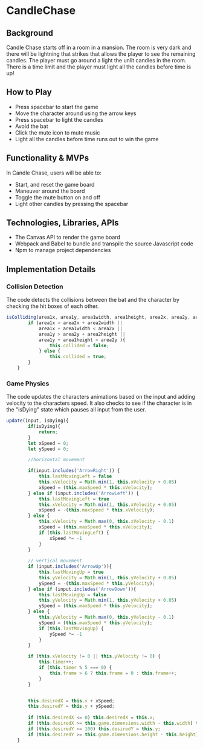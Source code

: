 # CandleChase


## Background

Candle Chase starts off in a room in a mansion. The room is very dark and there will be lightning that strikes that allows the player to see the remaining candles. The player must go around a light the unlit candles in the room. There is a time limit and the player must light all the candles before time is up!

## How to Play

- Press spacebar to start the game
- Move the character around using the arrow keys
- Press spacebar to light the candles
- Avoid the bat
- Click the mute icon to mute music
- Light all the candles before time runs out to win the game

## Functionality & MVPs

In Candle Chase, users will be able to: 

- Start, and reset the game board
- Maneuver around the board 
- Toggle the mute button on and off
- Light other candles by pressing the spacebar

## Technologies, Libraries, APIs

- The Canvas API to render the game board
- Webpack and Babel to bundle and transpile the source Javascript code
- Npm to manage project dependencies

## Implementation Details

### Collision Detection

The code detects the collisions between the bat and the character by checking the hit boxes of each other.

```javascript
isColliding(area1x, area1y, area1width, area1height, area2x, area2y, area2width, area2height){
        if (area1x > area2x + area2width ||
            area1x + area1width < area2x ||
            area1y > area2y + area2height ||
            area1y + area1height < area2y ){
                this.collided = false;
            } else {
                this.collided = true;
        }
    }
```

### Game Physics

The code updates the characters animations based on the input and adding velocity to the characters speed. It also checks to see if the character is in the "isDying" state which pauses all input from the user.
 
```javascript
update(input, isDying){
        if(isDying){
            return;
        }
        let xSpeed = 0;
        let ySpeed = 0;

        //horizontal movement

        if(input.includes('ArrowRight')) {
            this.lastMovingLeft = false
            this.xVelocity = Math.min(1, this.xVelocity + 0.05)
            xSpeed = (this.maxSpeed * this.xVelocity);
        } else if (input.includes('ArrowLeft')) {
            this.lastMovingLeft = true
            this.xVelocity = Math.min(1, this.xVelocity + 0.05)
            xSpeed = -(this.maxSpeed * this.xVelocity);
        } else {
            this.xVelocity = Math.max(0, this.xVelocity - 0.1)
            xSpeed = (this.maxSpeed * this.xVelocity);
            if (this.lastMovingLeft) {
                xSpeed *= -1
            }
        }
    
        // vertical movement
        if (input.includes('ArrowUp')){
            this.lastMovingUp = true
            this.yVelocity = Math.min(1, this.yVelocity + 0.05)
            ySpeed = -(this.maxSpeed * this.yVelocity);
        } else if (input.includes('ArrowDown')){
            this.lastMovingUp = false
            this.yVelocity = Math.min(1, this.yVelocity + 0.05)
            ySpeed = (this.maxSpeed * this.yVelocity);
        } else {
            this.yVelocity = Math.max(0, this.yVelocity - 0.1)
            ySpeed = (this.maxSpeed * this.yVelocity);
            if (this.lastMovingUp) {
                ySpeed *= -1
            }
        }

        if (this.xVelocity != 0 || this.yVelocity != 0) {
            this.timer++;
            if (this.timer % 5 === 0) {
                this.frame > 6 ? this.frame = 0 : this.frame++;
            }
        }


        this.desiredX = this.x + xSpeed;
        this.desiredY = this.y + ySpeed;  
    
        if (this.desiredX <= 0) this.desiredX = this.x;
        if (this.desiredX >= this.game.dimensions.width - this.width) this.desiredX = this.x;
        if (this.desiredY <= 100) this.desiredY = this.y;
        if (this.desiredY >= this.game.dimensions.height - this.height) this.desiredY = this.y;
    }
```









